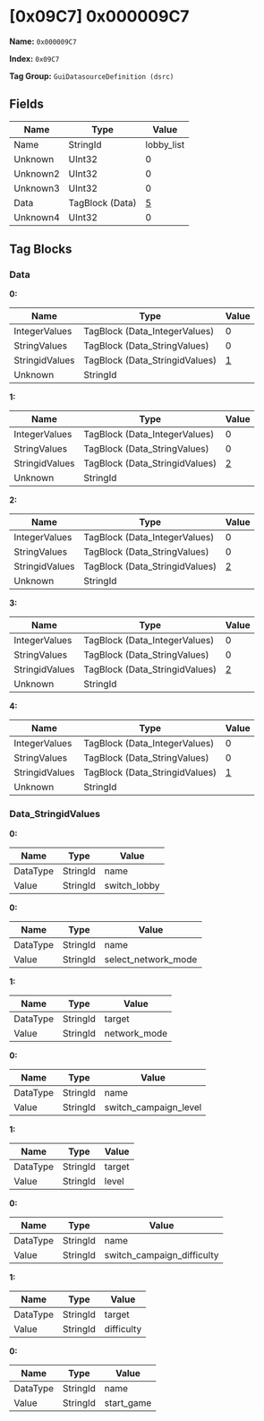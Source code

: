 # [0x09C7] 0x000009C7

**Name:** ```0x000009C7```

**Index:** ```0x09C7```

**Tag Group:** ```GuiDatasourceDefinition (dsrc)```

## Fields

Name	| Type	| Value
---	|---	|---	|
Name	|StringId	|lobby_list
Unknown	|UInt32	|0
Unknown2	|UInt32	|0
Unknown3	|UInt32	|0
Data	|TagBlock (Data)	|[5](#data)
Unknown4	|UInt32	|0


## Tag Blocks

### Data

**0:**

Name	| Type	| Value
---	|---	|---	|
IntegerValues	|TagBlock (Data_IntegerValues)	|0
StringValues	|TagBlock (Data_StringValues)	|0
StringidValues	|TagBlock (Data_StringidValues)	|[1](#data_stringidvalues)
Unknown	|StringId	|


**1:**

Name	| Type	| Value
---	|---	|---	|
IntegerValues	|TagBlock (Data_IntegerValues)	|0
StringValues	|TagBlock (Data_StringValues)	|0
StringidValues	|TagBlock (Data_StringidValues)	|[2](#data_stringidvalues)
Unknown	|StringId	|


**2:**

Name	| Type	| Value
---	|---	|---	|
IntegerValues	|TagBlock (Data_IntegerValues)	|0
StringValues	|TagBlock (Data_StringValues)	|0
StringidValues	|TagBlock (Data_StringidValues)	|[2](#data_stringidvalues)
Unknown	|StringId	|


**3:**

Name	| Type	| Value
---	|---	|---	|
IntegerValues	|TagBlock (Data_IntegerValues)	|0
StringValues	|TagBlock (Data_StringValues)	|0
StringidValues	|TagBlock (Data_StringidValues)	|[2](#data_stringidvalues)
Unknown	|StringId	|


**4:**

Name	| Type	| Value
---	|---	|---	|
IntegerValues	|TagBlock (Data_IntegerValues)	|0
StringValues	|TagBlock (Data_StringValues)	|0
StringidValues	|TagBlock (Data_StringidValues)	|[1](#data_stringidvalues)
Unknown	|StringId	|


### Data_StringidValues

**0:**

Name	| Type	| Value
---	|---	|---	|
DataType	|StringId	|name
Value	|StringId	|switch_lobby


**0:**

Name	| Type	| Value
---	|---	|---	|
DataType	|StringId	|name
Value	|StringId	|select_network_mode


**1:**

Name	| Type	| Value
---	|---	|---	|
DataType	|StringId	|target
Value	|StringId	|network_mode


**0:**

Name	| Type	| Value
---	|---	|---	|
DataType	|StringId	|name
Value	|StringId	|switch_campaign_level


**1:**

Name	| Type	| Value
---	|---	|---	|
DataType	|StringId	|target
Value	|StringId	|level


**0:**

Name	| Type	| Value
---	|---	|---	|
DataType	|StringId	|name
Value	|StringId	|switch_campaign_difficulty


**1:**

Name	| Type	| Value
---	|---	|---	|
DataType	|StringId	|target
Value	|StringId	|difficulty


**0:**

Name	| Type	| Value
---	|---	|---	|
DataType	|StringId	|name
Value	|StringId	|start_game


